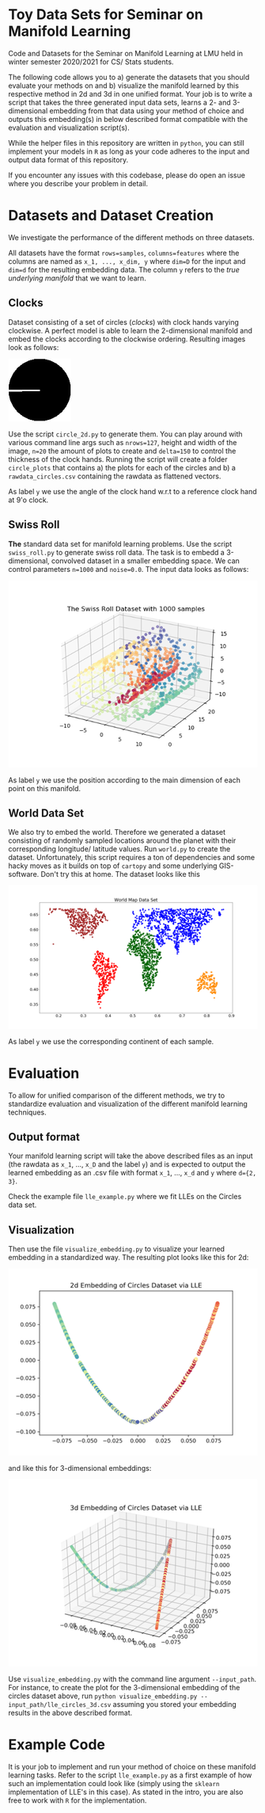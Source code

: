 # Toy Data Sets for Seminar on Manifold Learning

Code and Datasets for the Seminar on Manifold Learning at LMU held in winter semester 2020/2021 for CS/ Stats students.

The following code allows you to a) generate the datasets that you should evaluate your methods on and b) visualize the manifold learned by this respective method in 2d and 3d in one unified format. Your job is to write a script that takes the three generated input data sets, learns a 2- and 3-dimensional embedding from that data using your method of choice and outputs this embedding(s) in below described format compatible with the evaluation and visualization script(s).

While the helper files in this repository are written in `python`, you can still implement your models in `R` as long as your code adheres to the input and output data format of this repository.

If you encounter any issues with this codebase, please do open an issue where you describe your problem in detail.

# Datasets and Dataset Creation

We investigate the performance of the different methods on three datasets.

All datasets have the format `rows=samples`, `columns=features` where the columns are named as `x_1, ..., x_dim, y` where `dim=D` for the input and `dim=d` for the resulting embedding data. The column `y` refers to the *true underlying manifold* that we want to learn.

## Clocks

Dataset consisting of a set of circles (_clocks_) with clock hands varying clockwise. A perfect model is able to learn the 2-dimensional manifold and embed the clocks according to the clockwise ordering. Resulting images look as follows:

![circles](circles.gif)

Use the script `circle_2d.py` to generate them. You can play around with various command line args such as `nrows=127`, height and width of the image, `n=20` the amount of plots to create and `delta=150` to control the thickness of the clock hands. Running the script will create a folder `circle_plots` that contains a) the plots for each of the circles and b) a `rawdata_circles.csv` containing the rawdata as flattened vectors.

As label `y` we use the angle of the clock hand w.r.t to a reference clock hand at 9'o clock.

## Swiss Roll

**The** standard data set for manifold learning problems. Use the script `swiss_roll.py` to generate swiss roll data. The task is to embedd a 3-dimensional, convolved dataset in a smaller embedding space. We can control parameters `n=1000` and `noise=0.0`. The input data looks as follows:

!['swiss roll'](swiss_roll.png)

As label `y` we use the position according to the main dimension of each point on this manifold.

## World Data Set

We also try to embed the world. Therefore we generated a dataset consisting of randomly sampled locations around the planet with their corresponding longitude/ latitude values. Run `world.py` to create the dataset. Unfortunately, this script requires a ton of dependencies and some hacky moves as it builds on top of `cartopy` and some underlying GIS-software. Don't try this at home. The dataset looks like this

!['world'](world.png)

As label `y` we use the corresponding continent of each sample.

# Evaluation

To allow for unified comparison of the different methods, we try to standardize evaluation and visualization of the different manifold learning techniques.

## Output format

Your manifold learning script will take the above described files as an input (the rawdata as `x_1`, ..., `x_D` and the label `y`) and is expected to output the learned embedding as an .csv file with format `x_1`, ..., `x_d` and `y` where `d={2, 3}`.

Check the example file `lle_example.py` where we fit LLEs on the Circles data set.

## Visualization

Then use the file `visualize_embedding.py` to visualize your learned embedding in a standardized way. The resulting plot looks like this for 2d:

!['lle circles 2d'](lle_circles_2d.png)

and like this for 3-dimensional embeddings:

!['lle circles 3d'](lle_circles_3d.png)

Use `visualize_embedding.py` with the command line argument `--input_path`. For instance, to create the plot for the 3-dimensional embedding of the circles dataset above, run `python visualize_embedding.py --input_path/lle_circles_3d.csv` assuming you stored your embedding results in the above described format.

# Example Code

It is your job to implement and run your method of choice on these manifold learning tasks. Refer to the script `lle_example.py` as a first example of how such an implementation could look like (simply using the `sklearn` implementation of LLE's in this case). As stated in the intro, you are also free to work with `R` for the implementation.